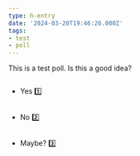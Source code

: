```yaml
---
type: h-entry
date: '2024-03-20T19:46:26.000Z'
tags:
- test
- poll
---
```


This is a test poll. Is this a good idea?

<ul class="poll">
	<li>Yes <open-heart href="https://corazon.sploot.com?id=https://benji.dog/notes/1710963986/" emoji="1️⃣">1️⃣</open-heart></li>
	<li>No <open-heart href="https://corazon.sploot.com?id=https://benji.dog/notes/1710963986/" emoji="2️⃣">2️⃣</open-heart></li>
	<li>Maybe? <open-heart href="https://corazon.sploot.com?id=https://benji.dog/notes/1710963986/" emoji="3️⃣">3️⃣</open-heart></li>
</ul>

<style>
	ul li {
		padding: 1em 0;
	}
	.poll open-heart::after {
		padding-left: .5em;
	}
</style>
<script src="https://unpkg.com/open-heart-element" type="module"></script>
<script>
window.customElements.whenDefined('open-heart').then(() => {
	for (const oh of document.querySelectorAll('open-heart')) {
		oh.getCount()
	}
})
// refresh component after click
window.addEventListener('open-heart', e => {
	e && e.target && e.target.getCount && e.target.getCount()
})
</script>